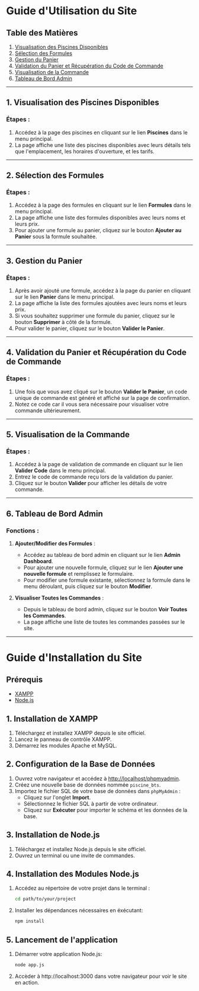 # Guide d'Utilisation du Site

## Table des Matières

1. [Visualisation des Piscines Disponibles](#1-visualisation-des-piscines-disponibles)
2. [Sélection des Formules](#2-sélection-des-formules)
3. [Gestion du Panier](#3-gestion-du-panier)
4. [Validation du Panier et Récupération du Code de Commande](#4-validation-du-panier-et-récupération-du-code-de-commande)
5. [Visualisation de la Commande](#5-visualisation-de-la-commande)
6. [Tableau de Bord Admin](#6-tableau-de-bord-admin)

---

## 1. Visualisation des Piscines Disponibles

### Étapes :
1. Accédez à la page des piscines en cliquant sur le lien **Piscines** dans le menu principal.
2. La page affiche une liste des piscines disponibles avec leurs détails tels que l'emplacement, les horaires d'ouverture, et les tarifs.

---

## 2. Sélection des Formules

### Étapes :
1. Accédez à la page des formules en cliquant sur le lien **Formules** dans le menu principal.
2. La page affiche une liste des formules disponibles avec leurs noms et leurs prix.
3. Pour ajouter une formule au panier, cliquez sur le bouton **Ajouter au Panier** sous la formule souhaitée.

---

## 3. Gestion du Panier

### Étapes :
1. Après avoir ajouté une formule, accédez à la page du panier en cliquant sur le lien **Panier** dans le menu principal.
2. La page affiche la liste des formules ajoutées avec leurs noms et leurs prix.
3. Si vous souhaitez supprimer une formule du panier, cliquez sur le bouton **Supprimer** à côté de la formule.
4. Pour valider le panier, cliquez sur le bouton **Valider le Panier**.

---

## 4. Validation du Panier et Récupération du Code de Commande

### Étapes :
1. Une fois que vous avez cliqué sur le bouton **Valider le Panier**, un code unique de commande est généré et affiché sur la page de confirmation.
2. Notez ce code car il vous sera nécessaire pour visualiser votre commande ultérieurement.

---

## 5. Visualisation de la Commande

### Étapes :
1. Accédez à la page de validation de commande en cliquant sur le lien **Valider Code** dans le menu principal.
2. Entrez le code de commande reçu lors de la validation du panier.
3. Cliquez sur le bouton **Valider** pour afficher les détails de votre commande.

---

## 6. Tableau de Bord Admin

### Fonctions :
1. **Ajouter/Modifier des Formules** :
    - Accédez au tableau de bord admin en cliquant sur le lien **Admin Dashboard**.
    - Pour ajouter une nouvelle formule, cliquez sur le lien **Ajouter une nouvelle formule** et remplissez le formulaire.
    - Pour modifier une formule existante, sélectionnez la formule dans le menu déroulant, puis cliquez sur le bouton **Modifier**.

2. **Visualiser Toutes les Commandes** :
    - Depuis le tableau de bord admin, cliquez sur le bouton **Voir Toutes les Commandes**.
    - La page affiche une liste de toutes les commandes passées sur le site.

---

# Guide d'Installation du Site

## Prérequis

- [XAMPP](https://www.apachefriends.org/index.html)
- [Node.js](https://nodejs.org/)

## 1. Installation de XAMPP

1. Téléchargez et installez XAMPP depuis le site officiel.
2. Lancez le panneau de contrôle XAMPP.
3. Démarrez les modules Apache et MySQL.

## 2. Configuration de la Base de Données

1. Ouvrez votre navigateur et accédez à [http://localhost/phpmyadmin](http://localhost/phpmyadmin).
2. Créez une nouvelle base de données nommée `piscine_bts`.
3. Importez le fichier SQL de votre base de données dans `phpMyAdmin` :
   - Cliquez sur l'onglet **Import**.
   - Sélectionnez le fichier SQL à partir de votre ordinateur.
   - Cliquez sur **Exécuter** pour importer le schéma et les données de la base.

## 3. Installation de Node.js

1. Téléchargez et installez Node.js depuis le site officiel.
2. Ouvrez un terminal ou une invite de commandes.

## 4. Installation des Modules Node.js

1. Accédez au répertoire de votre projet dans le terminal :
   ```bash
   cd path/to/your/project
2. Installer les dépendances nécessaires en éxécutant:
    ```bash
   npm install
    
## 5. Lancement de l'application

1. Démarrer votre application Node.js:
   ```bash
   node app.js
2. Accèder à http://localhost:3000 dans votre navigateur pour voir le site en action.
